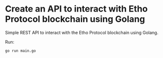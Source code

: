 # Create an API to interact with Etho Protocol blockchain using Golang

Simple REST API to interact with the Etho Protocol blockchain using Golang.

Run:

```bash
go run main.go
```
